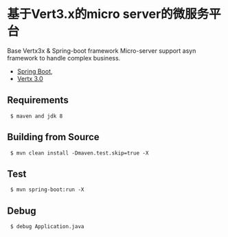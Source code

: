 # 基于Vert3.x的micro server的微服务平台

Base Vertx3x & Spring-boot framework Micro-server support asyn framework to handle complex business.

- [Spring Boot](http://projects.spring.io/spring-boot/),
- [Vertx 3.0](http://vertx.io/)

## Requirements
     $ maven and jdk 8
    
## Building from Source

     $ mvn clean install -Dmaven.test.skip=true -X
    
## Test
     $ mvn spring-boot:run -X

## Debug
     $ debug Application.java
     

    
